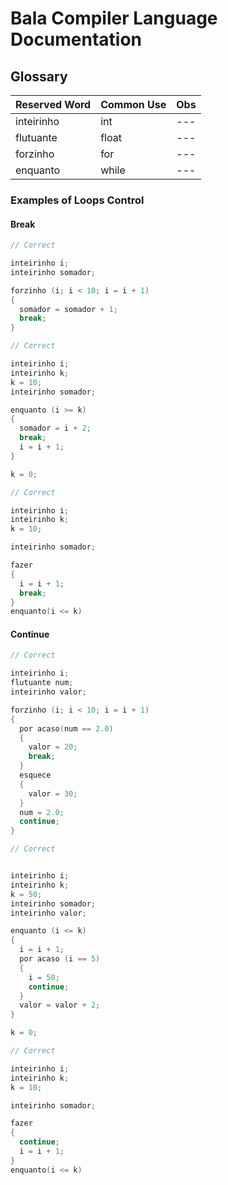 # Bala Compiler Language Documentation 

## Glossary

| Reserved Word | Common Use | Obs |
|--- |--- |--- |
| inteirinho | int | --- |
| flutuante | float | --- |
| forzinho | for | --- |
| enquanto | while | --- |

### Examples of Loops Control

#### Break

```cpp
// Correct

inteirinho i;
inteirinho somador;

forzinho (i; i < 10; i = i + 1)
{
  somador = somador + 1;
  break;
}
```

```cpp
// Correct

inteirinho i;
inteirinho k;
k = 10;
inteirinho somador;

enquanto (i >= k)
{
  somador = i + 2;
  break;
  i = i + 1;
}

k = 0;
```


```cpp
// Correct 

inteirinho i;
inteirinho k;
k = 10;

inteirinho somador;

fazer 
{
  i = i + 1;
  break;
}
enquanto(i <= k)
```


#### Continue


```cpp
// Correct

inteirinho i;
flutuante num;
inteirinho valor;

forzinho (i; i < 10; i = i + 1)
{  
  por acaso(num == 2.0)
  {
    valor = 20;
    break;
  }
  esquece
  {
    valor = 30;
  }
  num = 2.0;
  continue;
}
```

```cpp
// Correct


inteirinho i;
inteirinho k;
k = 50;
inteirinho somador;
inteirinho valor;

enquanto (i <= k)
{
  i = i + 1;
  por acaso (i == 5)
  {
    i = 50;
    continue;
  }
  valor = valor + 2;
}

k = 0;
```


```cpp
// Correct 

inteirinho i;
inteirinho k;
k = 10;

inteirinho somador;

fazer 
{
  continue;
  i = i + 1;
}
enquanto(i <= k)
```
